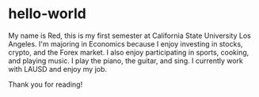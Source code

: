 # hello-world

My name is Red, this is my first semester at California State University Los Angeles.
I'm majoring in Economics because I enjoy investing in stocks, crypto, and the Forex market.
I also enjoy participating in sports, cooking, and playing music. I play the piano, the guitar, and sing.
I currently work with LAUSD and enjoy my job.

Thank you for reading!
